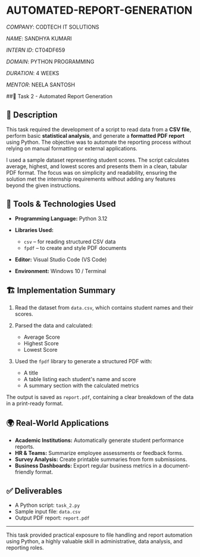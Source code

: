 # AUTOMATED-REPORT-GENERATION

*COMPANY*: CODTECH IT SOLUTIONS

*NAME*: SANDHYA KUMARI

*INTERN ID*: CT04DF659

*DOMAIN*: PYTHON PROGRAMMING

*DURATION*: 4 WEEKS

*MENTOR*: NEELA SANTOSH


##📌 Task 2 - Automated Report Generation

## 📄 Description

This task required the development of a script to read data from a **CSV file**, perform basic **statistical analysis**, and generate a **formatted PDF report** using Python. The objective was to automate the reporting process without relying on manual formatting or external applications.

I used a sample dataset representing student scores. The script calculates average, highest, and lowest scores and presents them in a clean, tabular PDF format. The focus was on simplicity and readability, ensuring the solution met the internship requirements without adding any features beyond the given instructions.

## 🧰 Tools & Technologies Used

* **Programming Language:** Python 3.12
* **Libraries Used:**

  * `csv` – for reading structured CSV data
  * `fpdf` – to create and style PDF documents
* **Editor:** Visual Studio Code (VS Code)
* **Environment:** Windows 10 / Terminal

## 🏗️ Implementation Summary

1. Read the dataset from `data.csv`, which contains student names and their scores.
2. Parsed the data and calculated:

   * Average Score
   * Highest Score
   * Lowest Score
3. Used the `fpdf` library to generate a structured PDF with:

   * A title
   * A table listing each student's name and score
   * A summary section with the calculated metrics

The output is saved as `report.pdf`, containing a clear breakdown of the data in a print-ready format.

## 🌍 Real-World Applications

* **Academic Institutions:** Automatically generate student performance reports.
* **HR & Teams:** Summarize employee assessments or feedback forms.
* **Survey Analysis:** Create printable summaries from form submissions.
* **Business Dashboards:** Export regular business metrics in a document-friendly format.

## ✅ Deliverables

* A Python script: `task_2.py`
* Sample input file: `data.csv`
* Output PDF report: `report.pdf`

---

This task provided practical exposure to file handling and report automation using Python, a highly valuable skill in administrative, data analysis, and reporting roles.
